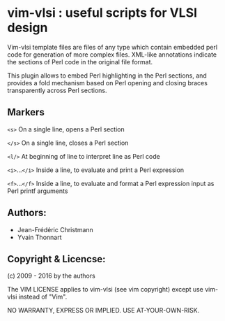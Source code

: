 vim-vlsi : useful scripts for VLSI design
=========================================

Vim-vlsi template files are files of any type which contain embedded perl code
for generation of more complex files. XML-like annotations indicate the
sections of Perl code in the original file format.

This plugin allows to embed Perl highlighting in the Perl sections,
and provides a fold mechanism based on Perl opening and closing braces
transparently across Perl sections.

## Markers
`<s>`		On a single line, opens a Perl section

`</s>`		On a single line, closes a Perl section

`<l/>`		At beginning of line to interpret line as Perl code

`<i>`...`</i>`	Inside a line, to evaluate and print a Perl expression

`<f>`...`</f>`	Inside a line, to evaluate and format a Perl expression
		input as Perl printf arguments

## Authors:
* Jean-Frédéric Christmann
* Yvain Thonnart

## Copyright & Licencse:
(c) 2009 - 2016 by the authors

The VIM LICENSE applies to vim-vlsi
(see vim copyright) except use vim-vlsi instead of "Vim".

NO WARRANTY, EXPRESS OR IMPLIED.  USE AT-YOUR-OWN-RISK.
